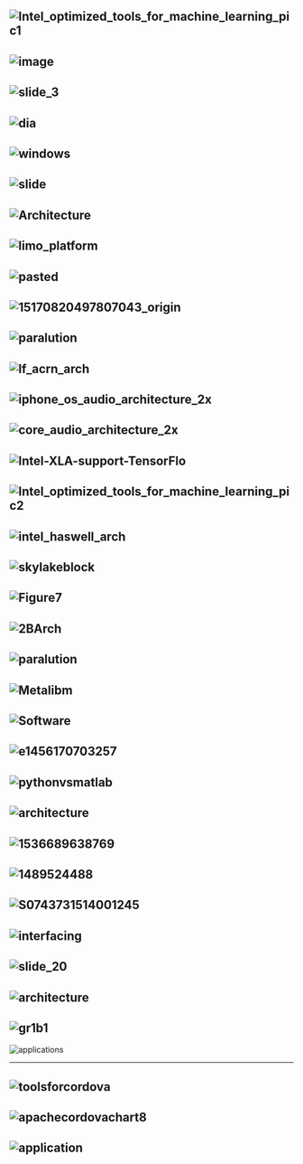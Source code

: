 ![Intel_optimized_tools_for_machine_learning_pic1](https://software.intel.com/sites/default/files/managed/8c/da/Intel_optimized_tools_for_machine_learning_pic1.png)
--------------
![image](http://present5.com/presentation/6deffbccbc837d9a022c5bed1b467f48/image-13.jpg)
-------------
![slide_3](http://images.slideplayer.com/23/6640477/slides/slide_3.jpg)
--------------
![dia](http://www.hector.ac.uk/cse/documentation/SerialOpt/dia.jpg)
--------------
![windows](https://liliputing-wpengine.netdna-ssl.com/wp-content/uploads/2018/03/windows-ml_01-680x393.jpg)
--------------
![slide](https://cf.ppt-online.org/files1/slide/n/njDJfLIc7Q8Zt5szGqEPA9BhRTNXbulW0YeKy1wCvi/slide-1.jpg)
--------------
![Architecture](https://www.roguewave.com/sites/rw/files/assets/images/IMSL-Java-Architecture.png)
--------------
![limo_platform](https://www.javiercancela.com/images/uploads/2008/05/limo_platform.png)
--------------
![pasted](https://devblogs.nvidia.com/wp-content/uploads/2017/10/pasted-image-0-11.png)
--------------
![15170820497807043_origin](https://static.seekingalpha.com/uploads/2018/1/27/43253696-15170820497807043_origin.png)
--------------
![paralution](https://developer.nvidia.com/sites/default/files/akamai/cuda/images/product_supporting_images/paralution-lib.jpg)
--------------
![lf_acrn_arch](http://linuxgizmos.com/files/lf_acrn_arch.jpg)
--------------
![iphone_os_audio_architecture_2x](https://developer.apple.com/library/archive/documentation/MusicAudio/Conceptual/CoreAudioOverview/Art/iphone_os_audio_architecture_2x.png)
--------------
![core_audio_architecture_2x](https://developer.apple.com/library/archive/documentation/MusicAudio/Conceptual/CoreAudioOverview/Art/core_audio_architecture_2x.png)
--------------
![Intel-XLA-support-TensorFlo](https://6lli539m39y3hpkelqsm3c2fg-wpengine.netdna-ssl.com/wp-content/uploads/2018/01/Intel-XLA-support-TensorFlow.png)
--------------
![Intel_optimized_tools_for_machine_learning_pic2](https://software.intel.com/sites/default/files/managed/8c/da/Intel_optimized_tools_for_machine_learning_pic2.png)
--------------

![intel_haswell_arch](http://www.prace-ri.eu/IMG/png/intel_haswell_arch.png)
--------------
![skylakeblock](https://techreport.com/r.x/2017_10_03_Intel_s_Core_i7_8700K_CPU_reviewed/skylakeblock.png)
--------------
![Figure7](https://www.embedded-vision.com/sites/default/files/technical-articles/DeepLearningSoftware/Figure7.png)
--------------
![2BArch](https://2.bp.blogspot.com/-U6qhe_6uV6Y/WcyB2cf9xjI/AAAAAAAAHnc/L6CbHKu0JsE-4MS-hFjWfpoGkqtDd0aRwCLcBGAs/s1600/iOS%2BLayered%2BArch-1.png)
--------------
![paralution](https://developer.nvidia.com/sites/default/files/akamai/cuda/images/product_supporting_images/paralution-lib.jpg)
--------------
![Metalibm](https://prod.kalray.eu/wp-content/uploads/2018/04/Metalibm-diagram-XS.png)
--------------
![Software](https://6lli539m39y3hpkelqsm3c2fg-wpengine.netdna-ssl.com/wp-content/uploads/2018/01/BDEC-Software-Ecosystem.png)
--------------
![e1456170703257](https://ideas-productivity.org/wordpress/wp-content/uploads/2014/12/FutureAppBigPicture-e1456170703257.jpg)
--------------
![pythonvsmatlab](http://www.pyzo.org/_images/pythonvsmatlab.png)
--------------
![architecture](https://www.researchgate.net/profile/Amber_Jones/publication/275673185/figure/fig2/AS:268820082327555@1441103110116/ODM-Tools-Python-software-architecture.png)
--------------
![1536689638769](https://www.mathworks.com/products/simscape/features/_jcr_content/productFeaturesParsys/productfeature_69867/subFeatures/item_1/imageEnhancedParsys/imagegallery/images/item_1.adapt.full.high.jpg/1536689638769.jpg)
--------------
![1489524488](https://image.slidesharecdn.com/presentation-170314204158/95/enabling-open-and-reproducible-computer-systems-research-the-good-the-bad-and-the-ugly-4-638.jpg?cb=1489524488)
--------------
![S0743731514001245](https://ars.els-cdn.com/content/image/1-s2.0-S0743731514001245-gr7.jpg)
--------------
![interfacing](http://www.ti.com/content/dam/ticom/images/products/ic/microcontrollers/performance/diagram/c2000-software-interfacing-diagram.jpg)
--------------
![slide_20](https://images.slideplayer.com/19/5915970/slides/slide_20.jpg)
--------------
![architecture](https://3.bp.blogspot.com/-SqfxNzbWrT0/WrKjSH8V74I/AAAAAAAABRU/TrjY4u6UBeQyWInYA6naZY1ePYqtQQMEwCLcBGAs/s640/ios-architecture.png)
--------------
![gr1b1](https://www.cell.com/cms/attachment/2119177677/2090196893/gr1b1.jpg)
----------
![applications](https://www.researchgate.net/publication/282513635/figure/fig1/AS:613871031156766@1523369667774/a-Uni10-serves-as-a-middleware-between-the-tensor-network-applications-and-the.png)

----------------
![toolsforcordova](https://docs.microsoft.com/en-us/visualstudio/cross-platform/tools-for-cordova/first-steps/media/vs-taco-2017-ios-guide/figure-01.png?view=toolsforcordova-2017)
-----------------
![apachecordovachart8](http://certifiedcoderz.io/img/toolz/apachecordovachart8.png)
----------
![application](https://image.slidesharecdn.com/phonegapvsnativeapp-120430022159-phpapp02/95/phonegapcordova-vs-native-application-8-728.jpg?cb=1335752689)
----------
![]()
----------
![]()
----------
![]()
----------
![]()
----------
![]()
----------
![]()
----------
![]()
----------
![]()
----------
